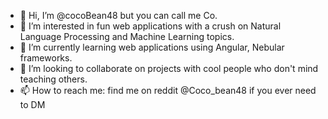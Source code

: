- 👋 Hi, I’m @cocoBean48 but you can call me Co.
- 👀 I’m interested in fun web applications with a crush on Natural Language Processing and Machine Learning topics.
- 🌱 I’m currently learning web applications using Angular, Nebular frameworks.
- 💞️ I’m looking to collaborate on projects with cool people who don't mind teaching others. 
- 📫 How to reach me: find me on reddit @Coco_bean48 if you ever need to DM

<!---
cocoBean48/cocoBean48 is a ✨ special ✨ repository because its `README.md` (this file) appears on your GitHub profile.
You can click the Preview link to take a look at your changes.
--->
